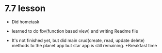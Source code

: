 # 7.7 lesson

* Did hometask
* learned to do fbv(function based view) and writing Readme file

* It's not finished yet, but did main crud(create, read, update delete) methods to the planet app but star app is still remaining.
*Breakfast time
